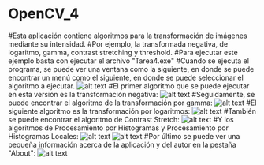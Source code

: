 # OpenCV_4
#Esta aplicación contiene algoritmos para la transformación de imágenes mediante su intensidad.
#Por ejemplo, la transformada negativa, de logaritmo, gamma, contrast stretching y threshold.
#Para ejecutar este ejemplo basta con ejecutar el archivo "Tarea4.exe"
#Cuando se ejecuta el programa, se puede ver una ventana como la siguiente, en donde se puede encontrar un menú como el siguiente, en donde se puede seleccionar el algoritmo a ejecutar.
![alt text](https://user-images.githubusercontent.com/41980883/45003734-13210680-afab-11e8-9859-cd9fbc80f44b.png)
#El primer algoritmo que se puede ejecutar en esta versión es la transformación negativa:
![alt text](https://user-images.githubusercontent.com/41980883/45003747-216f2280-afab-11e8-90ad-71a31a5e1100.png)
#Seguidamente, se puede encontrar el algoritmo de la transformación por gamma:
![alt text](https://user-images.githubusercontent.com/41980883/45003755-31870200-afab-11e8-8ac5-57cdbe9c74f4.png)
#El siguiente algoritmo es la transformación por logaritmos:
![alt text](https://user-images.githubusercontent.com/41980883/45003757-38ae1000-afab-11e8-958d-32c6df91d9bf.png)
#También se puede encontrar el algoritmo de Contrast Stretch:
![alt text](https://user-images.githubusercontent.com/41980883/45003762-4bc0e000-afab-11e8-9601-766597cd9607.png)
#Y los algoritmos de Procesamiento por Histogramas y Procesamiento por Histogramas Locales:
![alt text](https://user-images.githubusercontent.com/41980883/45003767-54b1b180-afab-11e8-9633-6aec39b19150.png)
![alt text](https://user-images.githubusercontent.com/41980883/45003775-65622780-afab-11e8-8645-06adcd875f2e.png)
#Por último se puede ver una pequeña información acerca de la aplicación y del autor en la pestaña "About":
![alt text](https://user-images.githubusercontent.com/41980883/45003783-7a3ebb00-afab-11e8-8ccd-f73d7c91e48d.png)

